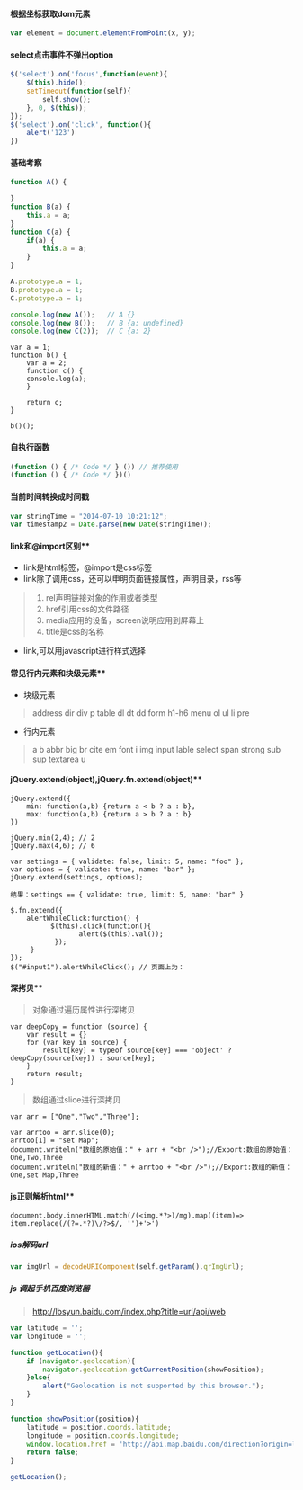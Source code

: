 #### 根据坐标获取dom元素
```js
var element = document.elementFromPoint(x, y);
```
#### select点击事件不弹出option
```js
$('select').on('focus',function(event){
    $(this).hide();
    setTimeout(function(self){
        self.show();
    }, 0, $(this));
});
$('select').on('click', function(){
	alert('123')
})
```
#### 基础考察
```js
function A() {

}
function B(a) {
    this.a = a;
}
function C(a) {
    if(a) {
    	this.a = a;
    }
}

A.prototype.a = 1;
B.prototype.a = 1;
C.prototype.a = 1;

console.log(new A());   // A {}
console.log(new B());   // B {a: undefined}
console.log(new C(2));  // C {a: 2}
```

```
var a = 1;
function b() {
    var a = 2;
    function c() {
    console.log(a);
    }

    return c;
}

b()();
```
#### 自执行函数
```js
(function () { /* Code */ } ()) // 推荐使用
(function () { /* Code */ })()
```
#### 当前时间转换成时间戳
```js
var stringTime = "2014-07-10 10:21:12";
var timestamp2 = Date.parse(new Date(stringTime));
```
#### link和@import区别**
* link是html标签，@import是css标签
* link除了调用css，还可以申明页面链接属性，声明目录，rss等
> 1. rel声明链接对象的作用或者类型
> 2. href引用css的文件路径
> 3. media应用的设备，screen说明应用到屏幕上
> 4. title是css的名称
* link,可以用javascript进行样式选择

#### 常见行内元素和块级元素**
* 块级元素
> address dir div  p table dl dt dd form h1-h6 menu ol ul li pre 
* 行内元素
> a b abbr big br cite em font i img input lable select span strong sub sup textarea u 

#### jQuery.extend(object),jQuery.fn.extend(object)**
```
jQuery.extend({
    min: function(a,b) {return a < b ? a : b},
    max: function(a,b) {return a > b ? a : b}
})

jQuery.min(2,4); // 2
jQuery.max(4,6); // 6
```
```
var settings = { validate: false, limit: 5, name: "foo" }; 
var options = { validate: true, name: "bar" }; 
jQuery.extend(settings, options); 

结果：settings == { validate: true, limit: 5, name: "bar" }
```

```
$.fn.extend({          
    alertWhileClick:function() {            
          $(this).click(function(){                 
                 alert($(this).val());           
           });           
     }       
});       
$("#input1").alertWhileClick(); // 页面上为：
```
#### 深拷贝**
> 对象通过遍历属性进行深拷贝
```
var deepCopy = function (source) {
    var result = {}
    for (var key in source) {
        result[key] = typeof source[key] === 'object' ? deepCopy(source[key]) : source[key];
    }
    return result;
}
```
> 数组通过slice进行深拷贝
```
var arr = ["One","Two","Three"];

var arrtoo = arr.slice(0);
arrtoo[1] = "set Map";
document.writeln("数组的原始值：" + arr + "<br />");//Export:数组的原始值：One,Two,Three
document.writeln("数组的新值：" + arrtoo + "<br />");//Export:数组的新值：One,set Map,Three
```
#### js正则解析html**
```
document.body.innerHTML.match(/(<img.*?>)/mg).map((item)=> item.replace(/(?=.*?)\/?>$/, '')+'>')
```
##### ios解码url
```js
var imgUrl = decodeURIComponent(self.getParam().qrImgUrl);
```
##### js 调起手机百度浏览器
> http://lbsyun.baidu.com/index.php?title=uri/api/web
```js
var latitude = '';
var longitude = '';

function getLocation(){
    if (navigator.geolocation){
        navigator.geolocation.getCurrentPosition(showPosition);
    }else{
        alert("Geolocation is not supported by this browser.");
    }
}

function showPosition(position){
    latitude = position.coords.latitude;
    longitude = position.coords.longitude;
    window.location.href = 'http://api.map.baidu.com/direction?origin=latlng:'+latitude+','+longitude+'|name:我的位置&destination=latlng:'+s[1]+','+s[0]+'|name:'+content+'&mode=driving&coord_type=wgs84&region='+title+'&output=html&src=yourCompanyName|yourAppName';
    return false;
}

getLocation();
```